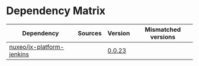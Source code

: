 # Dependency Matrix

Dependency | Sources | Version | Mismatched versions
---------- | ------- | ------- | -------------------
[nuxeo/jx-platform-jenkins](https://github.com/nuxeo/jx-platform-jenkins) |  | [0.0.23](https://github.com/nuxeo/jx-platform-jenkins/releases/tag/v0.0.23) | 
